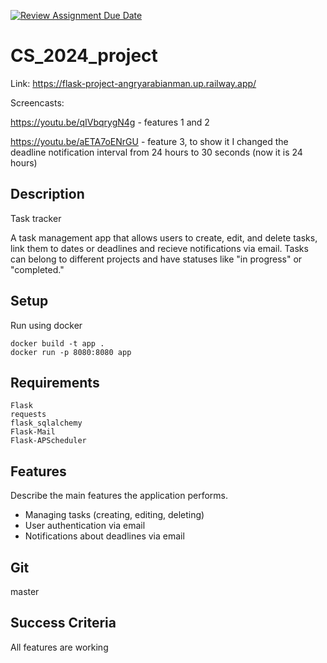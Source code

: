 [![Review Assignment Due Date](https://classroom.github.com/assets/deadline-readme-button-22041afd0340ce965d47ae6ef1cefeee28c7c493a6346c4f15d667ab976d596c.svg)](https://classroom.github.com/a/A0dLY9j1)
# CS_2024_project

Link: https://flask-project-angryarabianman.up.railway.app/


Screencasts:

https://youtu.be/qIVbqrygN4g - features 1 and 2

https://youtu.be/aETA7oENrGU - feature 3, to show it I changed the deadline notification interval from 24 hours to 30 seconds (now it is 24 hours)

## Description

Task tracker

A task management app that allows users to create, edit, and delete tasks, link them to dates or deadlines and recieve notifications via email. Tasks can belong to different projects and have statuses like "in progress" or "completed." 


## Setup

Run using docker


```
docker build -t app .
docker run -p 8080:8080 app
```

## Requirements
```
Flask
requests
flask_sqlalchemy
Flask-Mail
Flask-APScheduler
```
## Features

Describe the main features the application performs.

* Managing tasks (creating, editing, deleting)
* User authentication via email
* Notifications about deadlines via email

## Git

master

## Success Criteria

All features are working

